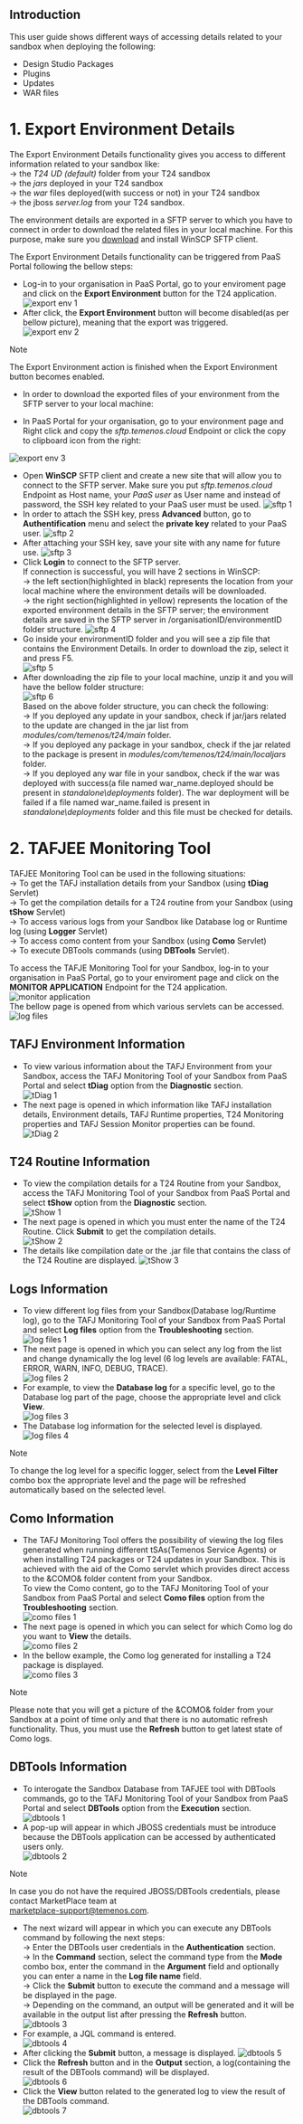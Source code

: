 ## Introduction ##
 
This user guide shows different ways of accessing details related to your sandbox when deploying the following:  

- Design Studio Packages
- Plugins
- Updates
- WAR files

# 1. Export Environment Details #

The Export Environment Details functionality gives you access to different information related to your sandbox like:  
-> the _T24 UD (default)_ folder from your T24 sandbox  
-> the _jars_ deployed in your T24 sandbox  
-> the _war_ files deployed(with success or not) in your T24 sandbox  
-> the jboss _server.log_ from your T24 sandbox.  

The environment details are exported in a SFTP server to which you have to connect in order to download the related files in your local machine. For this purpose, make sure you [download](https://winscp.net/download/WinSCP-5.11.2-Setup.exe) and install WinSCP SFTP client.  

The Export Environment Details functionality can be triggered from PaaS Portal following the bellow steps:  
* Log-in to your organisation in PaaS Portal, go to your enviroment page and click on the **Export Environment** button for the T24 application.  
![export env 1](./images/export_env_1.png)  
* After click, the **Export Environment** button will become disabled(as per bellow picture), meaning that the export was triggered.  
![export env 2](./images/export_env_2.png)  

> [!Note]
> The Export Environment action is finished when the Export Environment button becomes enabled.

* In order to download the exported files of your environment from the SFTP server to your local machine: 

 * In PaaS Portal for your organisation, go to your environment page and Right click and copy the _sftp.temenos.cloud_ Endpoint or click the copy to clipboard icon from the right: 

 ![export env 3](./images/export_env_3.png)

 * Open **WinSCP** SFTP client and create a new site that will allow you to connect to the SFTP server. Make sure you put _sftp.temenos.cloud_ Endpoint as Host name, your _PaaS user_ as User name and instead of password, the SSH key related to your PaaS user must be used.
 ![sftp 1](./images/sftp_1.png)
 * In order to attach the SSH key, press **Advanced** button, go to **Authentification** menu and select the **private key** related to your PaaS user. 
 ![sftp 2](./images/sftp_2.png)
 * After attaching your SSH key, save your site with any name for future use.
 ![sftp 3](./images/sftp_3.png)
 * Click **Login** to connect to the SFTP server.  
 If connection is successful, you will have 2 sections in WinSCP:  
 -> the left section(highlighted in black) represents the location from your local machine where the environment details will be downloaded.  
 -> the right section(highlighted in yellow) represents the location of the exported environment details in the SFTP server; the environment details are saved in the SFTP server in /organisationID/environmentID folder structure.
 ![sftp 4](./images/sftp_4.png)  
 * Go inside your environmentID folder and you will see a zip file that contains the Environment Details. In order to download the zip, select it and press F5.  
 ![sftp 5](./images/sftp_5.png)  
 * After downloading the zip file to your local machine, unzip it and you will have the bellow folder structure:  
 ![sftp 6](./images/sftp_6.png)  
 Based on the above folder structure, you can check the following:  
 -> If you deployed any update in your sandbox, check if jar/jars related to the update are changed in the jar list from _modules/com/temenos/t24/main_ folder.  
 -> If you deployed any package in your sandbox, check if the jar related to the package is present in _modules/com/temenos/t24/main/localjars_ folder.  
 -> If you deployed any war file in your sandbox, check if the war was deployed with success(a file named war_name.deployed should be present in _standalone\deployments_ folder). The war deployment will be failed if a file named war_name.failed is present in _standalone\deployments_ folder and this file must be checked for details.

# 2. TAFJEE Monitoring Tool #
TAFJEE Monitoring Tool can be used in the following situations:  
-> To get the TAFJ installation details from your Sandbox (using **tDiag** Servlet)  
-> To get the compilation details for a T24 routine from your Sandbox (using **tShow** Servlet)  
-> To access various logs from your Sandbox like Database log or Runtime log (using **Logger** Servlet)  
-> To access como content from your Sandbox (using **Como** Servlet)  
-> To execute DBTools commands (using **DBTools** Servlet).  

To access the TAFJE Monitoring Tool for your Sandbox, log-in to your organisation in PaaS Portal, go to your enviroment page and click on the **MONITOR APPLICATION** Endpoint for the T24 application.  
![monitor application](./images/monitor-application.png)  
The bellow page is opened from which various servlets can be accessed.  
![log files](./images/log-files.png)  

## TAFJ Environment Information ##
* To view various information about the TAFJ Environment from your Sandbox, access the TAFJ Monitoring Tool of your Sandbox from PaaS Portal and select **tDiag** option from the **Diagnostic** section.  
![tDiag 1](./images/tDiag_1.png)  
* The next page is opened in which information like TAFJ installation details, Environment details, TAFJ Runtime properties, T24 Monitoring properties and TAFJ Session Monitor properties can be found.  
![tDiag 2](./images/tDiag_2.png)  

## T24 Routine Information ##
* To view the compilation details for a T24 Routine from your Sandbox, access the TAFJ Monitoring Tool of your Sandbox from PaaS Portal and select **tShow** option from the **Diagnostic** section.  
![tShow 1](./images/tShow_1.png)  
* The next page is opened in which you must enter the name of the T24 Routine. Click **Submit** to get the compilation details.  
![tShow 2](./images/tShow_2.png)  
* The details like compilation date or the .jar file that contains the class of the T24 Routine are displayed.
![tShow 3](./images/tShow_3.png)  

## Logs Information ##
* To view different log files from your Sandbox(Database log/Runtime log), go to the TAFJ Monitoring Tool of your Sandbox from PaaS Portal and select **Log files** option from the **Troubleshooting** section.  
![log files 1](./images/log_files_1.png)  
* The next page is opened in which you can select any log from the list and change dynamically the log level (6 log levels are available: FATAL, ERROR, WARN, INFO, DEBUG, TRACE).  
![log files 2](./images/log_files_2.png)  
* For example, to view the **Database log** for a specific level, go to the Database log part of the page, choose the appropriate level and click **View**.  
![log files 3](./images/log_files_3.png)  
* The Database log information for the selected level is displayed.
![log files 4](./images/log_files_4.png)  

> [!Note]
> To change the log level for a specific logger, select from the **Level Filter** combo box the appropriate level and the page will be refreshed automatically based on the selected level.  

## Como Information ##
* The TAFJ Monitoring Tool offers the possibility of viewing the log files generated when running different tSAs(Temenos Service Agents) or when installing T24 packages or T24 updates in your Sandbox. This is achieved with the aid of the Como servlet which provides direct access to the &COMO& folder content from your Sandbox.  
To view the Como content, go to the TAFJ Monitoring Tool of your Sandbox from PaaS Portal and select **Como files** option from the **Troubleshooting** section.  
![como files 1](./images/como_files_1.png)  
* The next page is opened in which you can select for which Como log do you want to **View** the details.  
![como files 2](./images/como_files_2.png)  
* In the bellow example, the Como log generated for installing a T24 package is displayed.  
![como files 3](./images/como_files_3.png)  

> [!Note]
> Please note that you will get a picture of the &COMO& folder from your Sandbox at a point of time only and that there is no automatic refresh functionality. Thus, you must use the **Refresh** button to get latest state of Como logs.  

## DBTools Information ##
* To interogate the Sandbox Database from TAFJEE tool with DBTools commands, go to the TAFJ Monitoring Tool of your Sandbox from PaaS Portal and select **DBTools** option from the **Execution** section.  
![dbtools 1](./images/dbtools_1.png)  
* A pop-up will appear in which JBOSS credentials must be introduce because the DBTools application can be accessed by authenticated users only.  
![dbtools 2](./images/dbtools_2.png)  

> [!Note]
> In case you do not have the required JBOSS/DBTools credentials, please contact MarketPlace team at <br>marketplace-support@temenos.com.  

* The next wizard will appear in which you can execute any DBTools command by following the next steps:  
-> Enter the DBTools user credentials in the **Authentication** section.  
-> In the **Command** section, select the command type from the **Mode** combo box, enter the command in the **Argument** field and optionally you can enter a name in the **Log file name** field.  
-> Click the **Submit** button to execute the command and a message will be displayed in the page.  
-> Depending on the command, an output will be generated and it will be available in the output list after pressing the **Refresh** button.  
![dbtools 3](./images/dbtools_3.png)  
* For example, a JQL command is entered.  
![dbtools 4](./images/dbtools_4.png)  
* After clicking the **Submit** button, a message is displayed.
![dbtools 5](./images/dbtools_5.png)  
* Click the **Refresh** button and in the **Output** section, a log(containing the result of the DBTools command) will be displayed.  
![dbtools 6](./images/dbtools_6.png)  
* Click the **View** button related to the generated log to view the result of the DBTools command.  
![dbtools 7](./images/dbtools_7.png)  